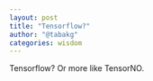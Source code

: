 ```yaml
---
layout: post
title: "Tensorflow?"
author: "@tabakg"
categories: wisdom
---
```


Tensorflow? Or more like TensorNO.
